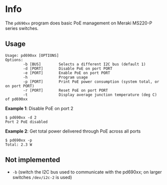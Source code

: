 # Info

The `pd690xx` program does basic PoE management on Meraki MS220-P series switches.

## Usage

```
Usage: pd690xx [OPTIONS]
Options:
        -b [BUS]        Selects a different I2C bus (default 1)
        -d [PORT]       Disable PoE on port PORT
        -e [PORT]       Enable PoE on port PORT
        -h              Program usage
        -p [PORT]       Print PoE power consumption (system total, or on port PORT)
        -r [PORT]       Reset PoE on port PORT
        -t              Display average junction temperature (deg C) of pd690xx
```

**Example 1**: Disable PoE on port 2
```
$ pd690xx -d 2
Port 2 PoE disabled
```

**Example 2**: Get total power delivered through PoE across all ports
```
$ pd690xx -p
Total: 2.3 W
```

## Not implemented

* `-b` (switch the I2C bus used to communicate with the pd690xx; on larger switches `/dev/i2c-2` is used)
